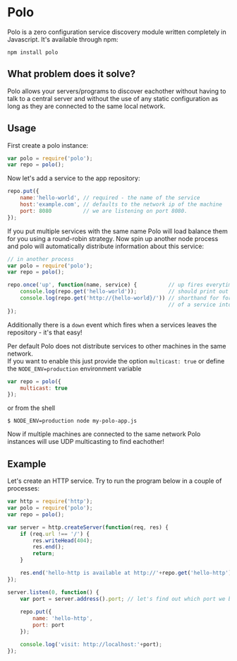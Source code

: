 # Polo

Polo is a zero configuration service discovery module written completely in Javascript.
It's available through npm:

	npm install polo

## What problem does it solve?

Polo allows your servers/programs to discover eachother without having to talk to a central server and
without the use of any static configuration as long as they are connected to the same local network.

## Usage

First create a polo instance:

``` js
var polo = require('polo');
var repo = polo();
```

Now let's add a service to the app repository:

``` js
repo.put({
	name:'hello-world', // required - the name of the service
	host:'example.com', // defaults to the network ip of the machine
	port: 8080          // we are listening on port 8080. 
});
```

If you put multiple services with the same name Polo will load balance them for you using a round-robin strategy.
Now spin up another node process and polo will automatically distribute information about this service:

``` js
// in another process
var polo = require('polo');
var repo = polo();

repo.once('up', function(name, service) {          // up fires everytime some service joins
	console.log(repo.get('hello-world'));          // should print out the joining service
	console.log(repo.get('http://{hello-world}/')) // shorthand for formatting the address
	                                               // of a service into a string
});
```

Additionally there is a `down` event which fires when a services leaves the repository - it's that easy!

Per default Polo does not distribute services to other machines in the same network.  
If you want to enable this just provide the option `multicast: true` or define the `NODE_ENV=production` environment variable

``` js
var repo = polo({
	multicast: true
});
```

or from the shell
	
	$ NODE_ENV=production node my-polo-app.js

Now if multiple machines are connected to the same network Polo instances will use UDP multicasting to find eachother!

## Example

Let's create an HTTP service. Try to run the program below in a couple of processes:

``` js
var http = require('http');
var polo = require('polo');
var repo = polo();

var server = http.createServer(function(req, res) {
	if (req.url !== '/') {
		res.writeHead(404);
		res.end();
		return;
	}

	res.end('hello-http is available at http://'+repo.get('hello-http').address); 
});

server.listen(0, function() {
	var port = server.address().port; // let's find out which port we binded to
	
	repo.put({
		name: 'hello-http',
		port: port
	});

	console.log('visit: http://localhost:'+port);
});
```